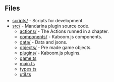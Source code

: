 ## Files

-   [scripts/](./mandarina/scripts) - Scripts for development.
-   [src/](.\mandarina\src) - Mandarina plugin source code.
    -   [actions/](.\mandarina\src\actions) - The Actions runned in a chapter.
    -   [components/](.\mandarina\src\components) - Kaboom.js components.
    -   [data/](.\mandarina\src\data) - Data and jsons.
    -   [objects/](.\mandarina\src\objects) - Pre made game objects.
    -   [plugins/](.\mandarina\src\plugins) - Kaboom.js plugins.
    -   [game.ts](.\mandarina\src\game.ts)
    -   [main.ts](.\mandarina\src\main.ts)
    -   [types.ts](.\mandarina\src\types.ts)
    -   [util.ts](.\mandarina\src\util.ts)
